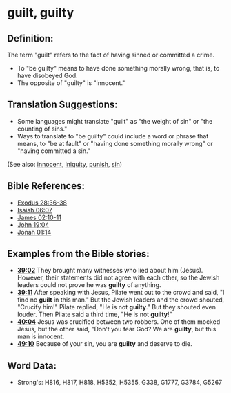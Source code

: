 # guilt, guilty #

## Definition: ##

The term "guilt" refers to the fact of having sinned or committed a crime.

* To "be guilty" means to have done something morally wrong, that is, to have disobeyed God.
* The opposite of "guilty" is "innocent."

## Translation Suggestions: ##

* Some languages might translate "guilt" as "the weight of sin" or "the counting of sins."
* Ways to translate to "be guilty" could include a word or phrase that means, to "be at fault" or "having done something morally wrong" or "having committed a sin."

(See also: [innocent](../kt/innocent.md), [iniquity](../kt/iniquity.md), [punish](../other/punish.md), [sin](../kt/sin.md))

## Bible References: ##

* [Exodus 28:36-38](rc://en/tn/help/exo/28/36)
* [Isaiah 06:07](rc://en/tn/help/isa/06/07)
* [James 02:10-11](rc://en/tn/help/jas/02/10)
* [John 19:04](rc://en/tn/help/jhn/19/04)
* [Jonah 01:14](rc://en/tn/help/jon/01/14)

## Examples from the Bible stories: ##

* __[39:02](rc://en/tn/help/obs/39/02)__ They brought many witnesses who lied about him (Jesus). However, their statements did not agree with each other, so the Jewish leaders could not prove he was __guilty__  of anything.
* __[39:11](rc://en/tn/help/obs/39/11)__ After speaking with Jesus, Pilate went out to the crowd and said, "I find no __guilt__  in this man." But the Jewish leaders and the crowd shouted, "Crucify him!" Pilate replied, "He is not __guilty__." But they shouted even louder. Then Pilate said a third time, "He is not __guilty__!"
* __[40:04](rc://en/tn/help/obs/40/04)__ Jesus was crucified between two robbers. One of them mocked Jesus, but the other said, "Don't you fear God? We are __guilty__, but this man is innocent.
* __[49:10](rc://en/tn/help/obs/49/10)__ Because of your sin, you are __guilty__  and deserve to die.

## Word Data: ##

* Strong's: H816, H817, H818, H5352, H5355, G338, G1777, G3784, G5267
